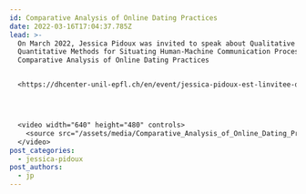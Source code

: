 ```yaml
---
id: Comparative Analysis of Online Dating Practices
date: 2022-03-16T17:04:37.785Z
lead: >-
  On March 2022, Jessica Pidoux was invited to speak about Qualitative and
  Quantitative Methods for Situating Human-Machine Communication Processes: A
  Comparative Analysis of Online Dating Practices


  <https://dhcenter-unil-epfl.ch/en/event/jessica-pidoux-est-linvitee-du-prochain-seminaire-methodologie-de-sciencespo/>




  <video width="640" height="480" controls>
    <source src="/assets/media/Comparative_Analysis_of_Online_Dating_Practices.mp4" type="video/mp4">
  </video>
post_categories:
  - jessica-pidoux
post_authors:
  - jp
---
```

